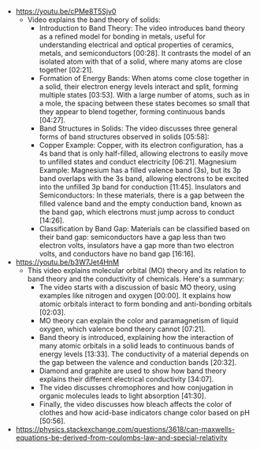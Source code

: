 - https://youtu.be/cPMe8T5Sjv0
	- Video explains the band theory of solids:
		- Introduction to Band Theory: The video introduces band theory as a refined model for bonding in metals, useful for understanding electrical and optical properties of ceramics, metals, and semiconductors [00:28]. It contrasts the model of an isolated atom with that of a solid, where many atoms are close together [02:21].
		- Formation of Energy Bands: When atoms come close together in a solid, their electron energy levels interact and split, forming multiple states [03:53]. With a large number of atoms, such as in a mole, the spacing between these states becomes so small that they appear to blend together, forming continuous bands [04:27].
		- Band Structures in Solids: The video discusses three general forms of band structures observed in solids [05:58]:
		- Copper Example: Copper, with its electron configuration, has a 4s band that is only half-filled, allowing electrons to easily move to unfilled states and conduct electricity [06:21].
		  Magnesium Example: Magnesium has a filled valence band (3s), but its 3p band overlaps with the 3s band, allowing electrons to be excited into the unfilled 3p band for conduction [11:45].
		  Insulators and Semiconductors: In these materials, there is a gap between the filled valence band and the empty conduction band, known as the band gap, which electrons must jump across to conduct [14:26].
		- Classification by Band Gap: Materials can be classified based on their band gap: semiconductors have a gap less than two electron volts, insulators have a gap more than two electron volts, and conductors have no band gap [16:16].
- https://youtu.be/b3W7Jet4HnM
	- This video explains molecular orbital (MO) theory and its relation to band theory and the conductivity of chemicals. Here's a summary:
		- The video starts with a discussion of basic MO theory, using examples like nitrogen and oxygen [00:00]. It explains how atomic orbitals interact to form bonding and anti-bonding orbitals [02:03].
		- MO theory can explain the color and paramagnetism of liquid oxygen, which valence bond theory cannot [07:21].
		- Band theory is introduced, explaining how the interaction of many atomic orbitals in a solid leads to continuous bands of energy levels [13:33]. The conductivity of a material depends on the gap between the valence and conduction bands [20:32].
		- Diamond and graphite are used to show how band theory explains their different electrical conductivity [34:07].
		- The video discusses chromophores and how conjugation in organic molecules leads to light absorption [41:30].
		- Finally, the video discusses how bleach affects the color of clothes and how acid-base indicators change color based on pH [50:56].
- https://physics.stackexchange.com/questions/3618/can-maxwells-equations-be-derived-from-coulombs-law-and-special-relativity